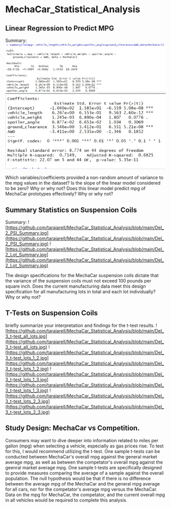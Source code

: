 # MechaCar_Statistical_Analysis

## Linear Regression to Predict MPG
Summary:
![Del_1_Call_Residuals_Coefficients.to.spoiler_angle](https://github.com/tarajarell/MechaCar_Statistical_Analysis/blob/main/Del_1_Call_Residuals_Coefficients.to.spoiler_angle.jpg)
![Del_1_Call_Coefficients_Signif](https://github.com/tarajarell/MechaCar_Statistical_Analysis/blob/main/Del_1_Coefficients_Signif.jpg)

Which variables/coefficients provided a non-random amount of variance to the mpg values in the dataset?
Is the slope of the linear model considered to be zero? Why or why not?
Does this linear model predict mpg of MechaCar prototypes effectively? Why or why not?

## Summary Statistics on Suspension Coils
Summary:
![https://github.com/tarajarell/MechaCar_Statistical_Analysis/blob/main/Del_2_PSI_Summary.jpg](https://github.com/tarajarell/MechaCar_Statistical_Analysis/blob/main/Del_2_PSI_Summary.jpg)
![https://github.com/tarajarell/MechaCar_Statistical_Analysis/blob/main/Del_2_Lot_Summary.jpg](https://github.com/tarajarell/MechaCar_Statistical_Analysis/blob/main/Del_2_Lot_Summary.jpg)

The design specifications for the MechaCar suspension coils dictate that the variance of the suspension coils must not exceed 100 pounds per square inch. 
Does the current manufacturing data meet this design specification for all manufacturing lots in total and each lot individually? Why or why not?

## T-Tests on Suspension Coils
briefly summarize your interpretation and findings for the t-test results. 
![https://github.com/tarajarell/MechaCar_Statistical_Analysis/blob/main/Del_3_t-test_all_lots.jpg](https://github.com/tarajarell/MechaCar_Statistical_Analysis/blob/main/Del_3_t-test_all_lots.jpg)
![https://github.com/tarajarell/MechaCar_Statistical_Analysis/blob/main/Del_3_t-test_lots_1_2.jpg](https://github.com/tarajarell/MechaCar_Statistical_Analysis/blob/main/Del_3_t-test_lots_1_2.jpg)
![https://github.com/tarajarell/MechaCar_Statistical_Analysis/blob/main/Del_3_t-test_lots_1_3.jpg](https://github.com/tarajarell/MechaCar_Statistical_Analysis/blob/main/Del_3_t-test_lots_1_3.jpg)
![https://github.com/tarajarell/MechaCar_Statistical_Analysis/blob/main/Del_3_t-test_lots_2_3.jpg](https://github.com/tarajarell/MechaCar_Statistical_Analysis/blob/main/Del_3_t-test_lots_2_3.jpg)

## Study Design: MechaCar vs Competition.
Consumers may want to dive deeper into information related to miles per gallon (mpg) when selecting a vehicle, especially as gas prices rise. To test for this, I would recommend utilizing the t-test. One sample t-tests can be conducted between MechaCar's overall mpg against the general market average mpg, as well as between the competator's overall mpg against the geenral market average mpg. One sample t-tests are specifically designed to provide measures comparing the average of a sample against the overall population. The null hypothesis would be that if there is no difference between the average mpg of the MechaCar and the general mpg average for all cars, nor for the competator's average mpg versus the MechaCar. Data on the mpg for MechaCar, the competator, and the current overall mpg in all vehicles would be required to complete this analysis. 
